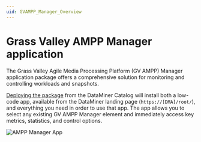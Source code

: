 ```yaml
---
uid: GVAMPP_Manager_Overview
---
```


# Grass Valley AMPP Manager application

The Grass Valley Agile Media Processing Platform (GV AMPP) Manager application package offers a comprehensive solution for monitoring and controlling workloads and snapshots.

[Deploying the package](xref:GVAMPP_Manager_Installing) from the DataMiner Catalog will install both a low-code app, available from the DataMiner landing page (`https://[DMA]/root/`), and everything you need in order to use that app. The app allows you to select any existing GV AMPP Manager element and immediately access key metrics, statistics, and control options.

![AMPP Manager App](~/dataminer/images/GVAMPP_Manager.png)
